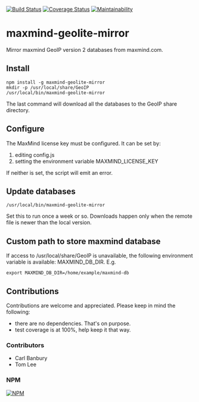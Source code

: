 [![Build Status](https://github.com/msimerson/maxmind-geolite-mirror/actions/workflows/ci-test.yml/badge.svg)](https://github.com/msimerson/maxmind-geolite-mirror/actions/workflows/ci-test.yml)
[![Coverage Status](https://coveralls.io/repos/github/msimerson/maxmind-geolite-mirror/badge.svg?branch=master)](https://coveralls.io/github/msimerson/maxmind-geolite-mirror?branch=master)
[![Maintainability](https://api.codeclimate.com/v1/badges/1d989637c36373336fa3/maintainability)](https://codeclimate.com/github/msimerson/maxmind-geolite-mirror/maintainability)


# maxmind-geolite-mirror

Mirror maxmind GeoIP version 2 databases from maxmind.com.

## Install

    npm install -g maxmind-geolite-mirror
    mkdir -p /usr/local/share/GeoIP
    /usr/local/bin/maxmind-geolite-mirror

The last command will download all the databases to the GeoIP share directory.

## Configure

The MaxMind license key must be configured. It can be set by:

1. editing config.js
2. setting the environment variable MAXMIND_LICENSE_KEY

If neither is set, the script will emit an error.

## Update databases

    /usr/local/bin/maxmind-geolite-mirror

Set this to run once a week or so. Downloads happen only when the remote
file is newer than the local version.

## Custom path to store maxmind database

If access to /usr/local/share/GeoIP is unavailable, the following environment
variable is available: MAXMIND_DB_DIR. E.g.

    export MAXMIND_DB_DIR=/home/example/maxmind-db


## Contributions

Contributions are welcome and appreciated. Please keep in mind the following:

* there are no dependencies. That's on purpose.
* test coverage is at 100%, help keep it that way.


### Contributors

- Carl Banbury
- Tom Lee


### NPM

[![NPM](https://nodei.co/npm/maxmind-geolite-mirror.png?downloads=true&stars=true)](https://nodei.co/npm/maxmind-geolite-mirror/)

